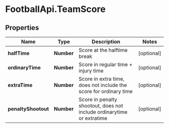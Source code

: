 # FootballApi.TeamScore

## Properties
Name | Type | Description | Notes
------------ | ------------- | ------------- | -------------
**halfTime** | **Number** | Score at the halftime break | [optional] 
**ordinaryTime** | **Number** | Score in regular time + injury time | [optional] 
**extraTime** | **Number** | Score in extra time, does not include the score for ordinary time | [optional] 
**penaltyShootout** | **Number** | Score in penalty shootout, does not include ordinarytime or extratime | [optional] 
